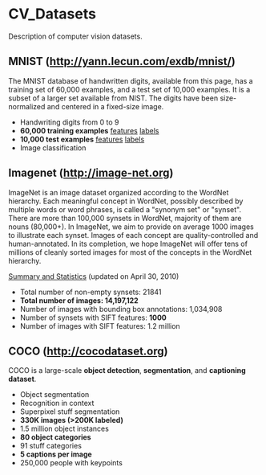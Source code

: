# CV_Datasets
Description of computer vision datasets.

## MNIST (http://yann.lecun.com/exdb/mnist/)
The MNIST database of handwritten digits, available from this page, has a training set of 60,000 examples, and a test set of 10,000 examples. It is a subset of a larger set available from NIST. The digits have been size-normalized and centered in a fixed-size image.

* Handwriting digits from 0 to 9
* **60,000 training examples** [features](http://yann.lecun.com/exdb/mnist/train-images-idx3-ubyte.gz) [labels](http://yann.lecun.com/exdb/mnist/train-labels-idx1-ubyte.gz)
* **10,000 test examples** [features](http://yann.lecun.com/exdb/mnist/t10k-images-idx3-ubyte.gz) [labels](http://yann.lecun.com/exdb/mnist/t10k-labels-idx1-ubyte.gz)
* Image classification

## Imagenet (http://image-net.org)
ImageNet is an image dataset organized according to the WordNet hierarchy. Each meaningful concept in WordNet, possibly described by multiple words or word phrases, is called a "synonym set" or "synset". There are more than 100,000 synsets in WordNet, majority of them are nouns (80,000+). In ImageNet, we aim to provide on average 1000 images to illustrate each synset. Images of each concept are quality-controlled and human-annotated. In its completion, we hope ImageNet will offer tens of millions of cleanly sorted images for most of the concepts in the WordNet hierarchy.

[Summary and Statistics](http://image-net.org/about-stats) (updated on April 30, 2010) 

* Total number of non-empty synsets: 21841
* **Total number of images: 14,197,122**
* Number of images with bounding box annotations: 1,034,908
* Number of synsets with SIFT features: **1000**
* Number of images with SIFT features: 1.2 million

## COCO (http://cocodataset.org)
COCO is a large-scale **object detection**, **segmentation**, and **captioning dataset**.

* Object segmentation
* Recognition in context
* Superpixel stuff segmentation
* **330K images (>200K labeled)**
* 1.5 million object instances
* **80 object categories**
* 91 stuff categories
* **5 captions per image**
* 250,000 people with keypoints
